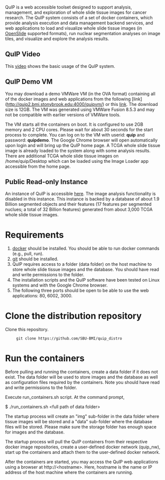 QuIP is a web accessible toolset designed to support analysis, management, and exploration of whole slide tissue images for cancer research. The QuIP system consists of a set of docker containers, which provide analysis execution and data management backend services, and web applications to load and visualize whole slide tissue images (in [OpenSlide](http://openslide.org) supported formats), run nuclear segmentation analyses on image tiles, and visualize and explore the analysis results. 

## QuIP Video

This [video](https://www.youtube.com/watch?v=dK4c6ti1Dvc) shows the basic usage of the QuIP system.

## QuIP Demo VM

You may download a demo VMWare VM (in the OVA format) containing all of the docker images and web applications from the following [link]
(http://quip2.bmi.stonybrook.edu:4000/quipvm/) or this [link](https://drive.google.com/file/d/0B9Sq9MWc46AuOHBZR0tGMTlXOU0/view?usp=sharing). The download size is 12GB. The VM was generated using VMWare Fusion 8.5.3 and may not be compatible with earlier versions of VMWare tools.  

The VM starts all the containers on boot. It is configured to use 2GB memory and 2 CPU cores. Please wait for about 30 seconds for the start process to complete. You can log on to the VM with userid: **quip** and password: **quipdemo**. The Google Chrome browser will open automatically upon login and will bring up the QuIP home page. A TCGA whole slide tissue image is already loaded to the system along with some analysis results. There are additional TCGA whole slide tissue images on /home/quip/Desktop which can be loaded using the Image Loader app accessible from the home page.

## Public Read-only Instance

An instance of QuIP is accessible [here](http://quip1.bmi.stonybrook.edu). The image analysis functionality is disabled in this instance. 
This instance is backed by a database of about 1.9 Billion segmented objects and their features (17 features per segmented nuclues; a 
total of 32 Billion features) generated from about 3,000 TCGA whole slide tissue images. 

# Requirements

1. [docker](https://www.docker.com) should be installed. You should be able to run docker commands (e.g., pull, run).
2. [git](https://git-scm.com) should be installed.
3. QuIP requires access to a folder (data folder) on the host machine to store whole slide tissue images 
   and the database. You should have read and write permissions to the folder.
4. The installation scripts and the QuIP software have been tested on Linux systems and with the Google Chrome 
   browser. 
5. The following three ports should be open to be able to use the web applications: 80, 6002, 3000. 
   
# Clone the distribution repository

Clone this repository.

         git clone https://github.com/SBU-BMI/quip_distro
         
# Run the containers

Before pulling and running the containers, create a data folder if it does not exist. The data folder will be used to 
store images and the database as well as configuration files required by the containers. Note you should have read and write 
permissions to the folder. 

Execute run_containers.sh script. At the command prompt, 

$ ./run_containers.sh \<full path of data folder\> 

The startup process will create an "img" sub-folder in the data folder where tissue images will be stored and 
a "data" sub-folder where the database files will be stored. Please make sure the storage folder has enough 
space for images and the database. 

The startup process will pull the QuIP containers from their respective docker image repositories, create a user-defined 
docker network (quip_nw), start up the containers and attach them to the user-defined docker network. 

After the containers are started, you may access the QuIP web applications using a browser at http://\<hostname\>. Here, hostname is the name or IP address of the host machine where the containers are running. 


